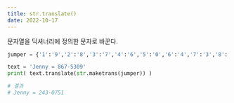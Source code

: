 ```yaml
---
title: str.translate()
date: 2022-10-17
---
```


문자열을 딕셔너리에 정의한 문자로 바꾼다.

```python
jumper = {'1':'9','2':'8','3':'7','4':'6','5':'0','6':'4','7':'3','8':'2','9':'1','0':'5'}

text = 'Jenny = 867-5309'
print( text.translate(str.maketrans(jumper)) )

# 결과
# Jenny = 243-0751
```
